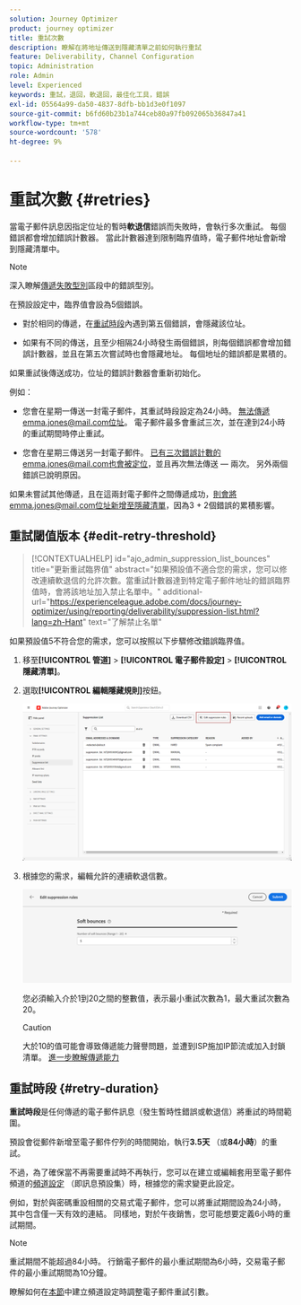 ```yaml
---
solution: Journey Optimizer
product: journey optimizer
title: 重試次數
description: 瞭解在將地址傳送到隱藏清單之前如何執行重試
feature: Deliverability, Channel Configuration
topic: Administration
role: Admin
level: Experienced
keywords: 重試，退回，軟退回，最佳化工具，錯誤
exl-id: 05564a99-da50-4837-8dfb-bb1d3e0f1097
source-git-commit: b6fd60b23b1a744ceb80a97fb092065b36847a41
workflow-type: tm+mt
source-wordcount: '578'
ht-degree: 9%

---
```


# 重試次數 {#retries}

當電子郵件訊息因指定位址的暫時&#x200B;**軟退信**&#x200B;錯誤而失敗時，會執行多次重試。 每個錯誤都會增加錯誤計數器。 當此計數器達到限制臨界值時，電子郵件地址會新增到隱藏清單中。

>[!NOTE]
>
>深入瞭解[傳遞失敗型別](../reports/suppression-list.md#delivery-failures)區段中的錯誤型別。

在預設設定中，臨界值會設為5個錯誤。

* 對於相同的傳遞，在[重試時段](#retry-duration)內遇到第五個錯誤，會隱藏該位址。

* 如果有不同的傳送，且至少相隔24小時發生兩個錯誤，則每個錯誤都會增加錯誤計數器，並且在第五次嘗試時也會隱藏地址。 每個地址的錯誤都是累積的。

如果重試後傳送成功，位址的錯誤計數器會重新初始化。

例如：

* 您會在星期一傳送一封電子郵件，其重試時段設定為24小時。 無法傳遞emma.jones@mail.com位址。 電子郵件最多會重試三次，並在達到24小時的重試期間時停止重試。

* 您會在星期三傳送另一封電子郵件。 已有三次錯誤計數的emma.jones@mail.com也會被定位，並且再次無法傳送 — 兩次。 另外兩個錯誤已說明原因。

如果未嘗試其他傳遞，且在這兩封電子郵件之間傳遞成功，則會將emma.jones@mail.com位址新增至隱藏清單，因為3 + 2個錯誤的累積影響。

## 重試閾值版本 {#edit-retry-threshold}

>[!CONTEXTUALHELP]
>id="ajo_admin_suppression_list_bounces"
>title="更新重試臨界值"
>abstract="如果預設值不適合您的需求，您可以修改連續軟退信的允許次數。當重試計數器達到特定電子郵件地址的錯誤臨界值時，會將該地址加入禁止名單中。"
>additional-url="https://experienceleague.adobe.com/docs/journey-optimizer/using/reporting/deliverability/suppression-list.html?lang=zh-Hant" text="了解禁止名單"

如果預設值5不符合您的需求，您可以按照以下步驟修改錯誤臨界值。

1. 移至&#x200B;**[!UICONTROL 管道]** > **[!UICONTROL 電子郵件設定]** > **[!UICONTROL 隱藏清單]**。

1. 選取&#x200B;**[!UICONTROL 編輯隱藏規則]**&#x200B;按鈕。

   ![](assets/suppression-list-edit-retries.png)

1. 根據您的需求，編輯允許的連續軟退信數。

   ![](assets/suppression-list-edit-soft-bounces.png)

   您必須輸入介於1到20之間的整數值，表示最小重試次數為1，最大重試次數為20。

   >[!CAUTION]
   >
   >大於10的值可能會導致傳遞能力聲譽問題，並遭到ISP施加IP節流或加入封鎖清單。 [進一步瞭解傳遞能力](../reports/deliverability.md)

## 重試時段 {#retry-duration}

**重試時段**&#x200B;是任何傳遞的電子郵件訊息（發生暫時性錯誤或軟退信）將重試的時間範圍。

預設會從郵件新增至電子郵件佇列的時間開始，執行&#x200B;**3.5天** （或&#x200B;**84小時**）的重試。

不過，為了確保當不再需要重試時不再執行，您可以在建立或編輯套用至電子郵件頻道的[頻道設定](channel-surfaces.md) （即訊息預設集）時，根據您的需求變更此設定。

例如，對於與密碼重設相關的交易式電子郵件，您可以將重試期間設為24小時，其中包含僅一天有效的連結。 同樣地，對於午夜銷售，您可能想要定義6小時的重試期間。

>[!NOTE]
>
>重試期間不能超過84小時。 行銷電子郵件的最小重試期間為6小時，交易電子郵件的最小重試期間為10分鐘。

瞭解如何在[本節](../email/email-settings.md#email-retry)中建立頻道設定時調整電子郵件重試引數。


